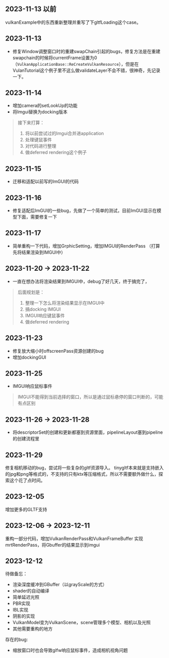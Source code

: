 ## 2023-11-13 以前

vulkanExample中的东西重新整理并重写了下gltfLoading这个case。

## 2023-11-13

* 修复Window调整窗口时的重建swapChain引起的bugs，修复方法是在重建swapchain的时候将currentFrame设置为0（`VulkanApplicationBase::ReCreateVulkanResource`），但是在VulanTutorial这个例子里不这么做validateLayer不会不错，很神奇，先记录一下。

## 2023-11-14

* 增加camera的setLookUp的功能
* 将Imgui替换为docking版本

> 接下来打算：
> 1. 将以前尝试过的Imgui合并进application
> 2. 处理键鼠事件
> 3. 对代码进行整理
> 4. 做deferred rendering这个例子
>
## 2023-11-15

* 迁移和适配以前写的ImGUI的代码

## 2023-11-16

* 修复适配后ImGUI的一些bug，先做了一个简单的测试，目前ImGUI显示在模型下面，需要修复一下

## 2023-11-17

* 简单重构一下代码，增加GrphicSetting，增加IMGUI的RenderPass （打算先将结果渲染到IMGUI中）

## 2023-11-20 -> 2023-11-22

* 一直在想办法将渲染结果到IMGUI中，debug了好几天，终于搞完了，
> 后面规划是：
> 1. 整理一下怎么将渲染结果显示在IMGUI中
> 2. 搞docking IMGUI
> 3. IMGUI响应键鼠事件
> 4. 做deferred rendering

## 2023-11-23

* 修复放大缩小时offscreenPass资源创建的bug
* 增加dockingGUI

## 2023-11-25

* IMGUI响应鼠标事件
> IMGUI不能得到当前选择的窗口，所以是通过鼠标悬停的窗口判断的，可能有点区别

## 2023-11-26 -> 2023-11-28

* 将descriptorSet的创建和更新都塞到资源里面，pipelineLayout塞到pipeline的创建流程里

## 2023-11-29

修复相机移动的bug，尝试将一些复杂的gltf资源导入。
tinygltf本来就是支持嵌入的jpg和png等格式的，不支持的只有ktx等压缩格式，所以不需要额外做什么，探索这个花了点时间。

## 2023-12-05

增加更多的GLTF支持

## 2023-12-06 -> 2023-12-11

重构一部分代码，增加VulkanRenderPass和VulkanFrameBuffer
实现mrtRenderPass，将Gbuffer的结果显示到imgui

## 2023-12-12

待做备忘：

* 渲染深度缓冲到GBuffer（以grayScale的方式）
* shader的自动编译
* 简单延迟光照
* PBR实现
* IBL实现
* 阴影的实现
* VulkanModel变为VulkanScene，scene管理多个模型、相机以及光照
* 其他需要重构的地方

存在的bug:

* 缩放窗口时也会导致glfw响应鼠标事件，造成相机视角问题